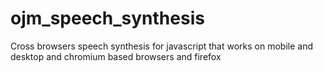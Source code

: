 # ojm_speech_synthesis
Cross browsers speech synthesis for javascript that works on mobile and desktop and chromium based browsers and firefox
